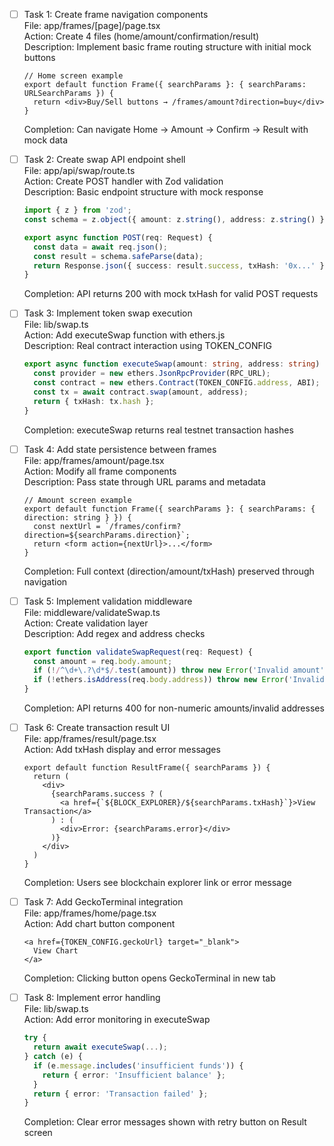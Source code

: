 - [ ] Task 1: Create frame navigation components  
  File: app/frames/[page]/page.tsx  
  Action: Create 4 files (home/amount/confirmation/result)  
  Description: Implement basic frame routing structure with initial mock buttons  
  ```tsx
  // Home screen example
  export default function Frame({ searchParams }: { searchParams: URLSearchParams }) {
    return <div>Buy/Sell buttons → /frames/amount?direction=buy</div>
  }
  ```
  Completion: Can navigate Home → Amount → Confirm → Result with mock data

- [ ] Task 2: Create swap API endpoint shell  
  File: app/api/swap/route.ts  
  Action: Create POST handler with Zod validation  
  Description: Basic endpoint structure with mock response  
  ```ts
  import { z } from 'zod';
  const schema = z.object({ amount: z.string(), address: z.string() });
  
  export async function POST(req: Request) {
    const data = await req.json();
    const result = schema.safeParse(data);
    return Response.json({ success: result.success, txHash: '0x...' });
  }
  ```
  Completion: API returns 200 with mock txHash for valid POST requests

- [ ] Task 3: Implement token swap execution  
  File: lib/swap.ts  
  Action: Add executeSwap function with ethers.js  
  Description: Real contract interaction using TOKEN_CONFIG  
  ```ts
  export async function executeSwap(amount: string, address: string) {
    const provider = new ethers.JsonRpcProvider(RPC_URL);
    const contract = new ethers.Contract(TOKEN_CONFIG.address, ABI);
    const tx = await contract.swap(amount, address);
    return { txHash: tx.hash };
  }
  ```
  Completion: executeSwap returns real testnet transaction hashes

- [ ] Task 4: Add state persistence between frames  
  File: app/frames/amount/page.tsx  
  Action: Modify all frame components  
  Description: Pass state through URL params and metadata  
  ```tsx
  // Amount screen example
  export default function Frame({ searchParams }: { searchParams: { direction: string } }) {
    const nextUrl = `/frames/confirm?direction=${searchParams.direction}`;
    return <form action={nextUrl}>...</form>
  }
  ```
  Completion: Full context (direction/amount/txHash) preserved through navigation

- [ ] Task 5: Implement validation middleware  
  File: middleware/validateSwap.ts  
  Action: Create validation layer  
  Description: Add regex and address checks  
  ```ts
  export function validateSwapRequest(req: Request) {
    const amount = req.body.amount;
    if (!/^\d+\.?\d*$/.test(amount)) throw new Error('Invalid amount');
    if (!ethers.isAddress(req.body.address)) throw new Error('Invalid address');
  }
  ```
  Completion: API returns 400 for non-numeric amounts/invalid addresses

- [ ] Task 6: Create transaction result UI  
  File: app/frames/result/page.tsx  
  Action: Add txHash display and error messages  
  ```tsx
  export default function ResultFrame({ searchParams }) {
    return (
      <div>
        {searchParams.success ? (
          <a href={`${BLOCK_EXPLORER}/${searchParams.txHash}`}>View Transaction</a>
        ) : (
          <div>Error: {searchParams.error}</div>
        )}
      </div>
    )
  }
  ```
  Completion: Users see blockchain explorer link or error message

- [ ] Task 7: Add GeckoTerminal integration  
  File: app/frames/home/page.tsx  
  Action: Add chart button component  
  ```tsx
  <a href={TOKEN_CONFIG.geckoUrl} target="_blank">
    View Chart
  </a>
  ```
  Completion: Clicking button opens GeckoTerminal in new tab

- [ ] Task 8: Implement error handling  
  File: lib/swap.ts  
  Action: Add error monitoring in executeSwap  
  ```ts
  try {
    return await executeSwap(...);
  } catch (e) {
    if (e.message.includes('insufficient funds')) {
      return { error: 'Insufficient balance' };
    }
    return { error: 'Transaction failed' };
  }
  ```
  Completion: Clear error messages shown with retry button on Result screen